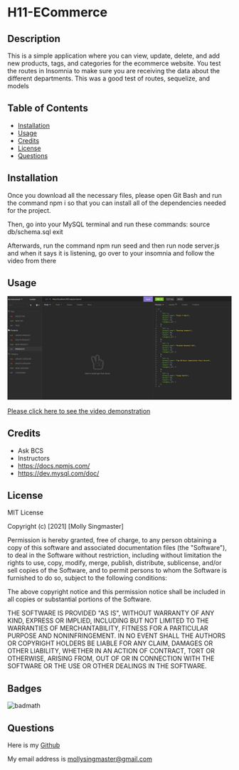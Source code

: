 # H11-ECommerce
## Description
This is a simple application where you can view, update, delete, and add new products, tags, and categories for the ecommerce website. You test the routes in Insomnia to make sure you are receiving the data about the different departments. This was a good test of routes, sequelize, and models
## Table of Contents
- [Installation](#installation)
- [Usage](#usage)
- [Credits](#credits)
- [License](#license)
- [Questions](#questions)
## Installation
Once you download all the necessary files, please open Git Bash and run the command npm i so that you can install all of the dependencies needed for the project.

Then, go into your MySQL terminal and run these commands:
source db/schema.sql
exit

Afterwards, run the command npm run seed and then run node server.js and when it says it is listening, go over to your insomnia and follow the video from there
## Usage
![Screenshot](image\Capture.JPG)

[Please click here to see the video demonstration](https://drive.google.com/drive/folders/1L-RoDA2p23Iz4WbxrGFrVBZleXoHOdQo)

## Credits
- Ask BCS
- Instructors
- https://docs.npmjs.com/
- https://dev.mysql.com/doc/
## License
MIT License

Copyright (c) [2021] [Molly Singmaster]

Permission is hereby granted, free of charge, to any person obtaining a copy of this software and associated documentation files (the "Software"), to deal in the Software without restriction, including without limitation the rights to use, copy, modify, merge, publish, distribute, sublicense, and/or sell copies of the Software, and to permit persons to whom the Software is furnished to do so, subject to the following conditions:

The above copyright notice and this permission notice shall be included in all copies or substantial portions of the Software.

THE SOFTWARE IS PROVIDED "AS IS", WITHOUT WARRANTY OF ANY KIND, EXPRESS OR IMPLIED, INCLUDING BUT NOT LIMITED TO THE WARRANTIES OF MERCHANTABILITY, FITNESS FOR A PARTICULAR PURPOSE AND NONINFRINGEMENT. IN NO EVENT SHALL THE AUTHORS OR COPYRIGHT HOLDERS BE LIABLE FOR ANY CLAIM, DAMAGES OR OTHER LIABILITY, WHETHER IN AN ACTION OF CONTRACT, TORT OR OTHERWISE, ARISING FROM, OUT OF OR IN CONNECTION WITH THE SOFTWARE OR THE USE OR OTHER DEALINGS IN THE SOFTWARE.
## Badges
![badmath](https://img.shields.io/github/languages/top/nielsenjared/badmath)
## Questions
Here is my [Github](https://github.com/mollymoo002)

My email address is mollysingmaster@gmail.com